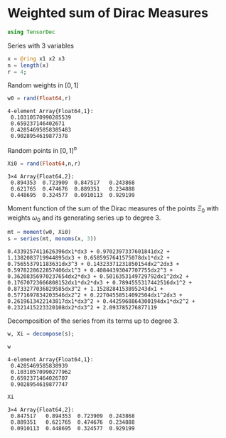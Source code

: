
# Weighted sum of Dirac Measures 


```julia
using TensorDec
```

Series with 3 variables


```julia
x = @ring x1 x2 x3
n = length(x)
r = 4;
```

Random weights in $[0,1]$


```julia
w0 = rand(Float64,r)
```




    4-element Array{Float64,1}:
     0.10310570990285539
     0.659237146402671  
     0.42854695858385483
     0.9028954619877378 



Random points in $[0,1]^n$


```julia
Xi0 = rand(Float64,n,r)
```




    3×4 Array{Float64,2}:
     0.894353  0.723909  0.847517   0.243868
     0.621765  0.474676  0.889351   0.234888
     0.448695  0.324577  0.0910113  0.929199



Moment function of the sum of the Dirac measures of the points $\Xi_0$ with weights $\omega_0$ and its generating series up to degree 3.


```julia
mt = moment(w0, Xi0)
s = series(mt, monoms(x, 3))
```




    0.4339257411626396dx1*dx3 + 0.9702397337601841dx2 + 1.1382083719944895dx3 + 0.6585957641575078dx1*dx2 + 0.756553791183631dx3^3 + 0.14323371231850154dx2^2dx3 + 0.5978228622857406dx1^3 + 0.40844393047707755dx2^3 + 0.36208356970237654dx2*dx3 + 0.5016353149729792dx1^2dx2 + 0.17670723666808152dx1*dx2*dx3 + 0.7894555317442516dx1^2 + 0.8733277036829585dx3^2 + 1.1528284153895243dx1 + 0.5771697834203546dx2^2 + 0.22704558514092504dx1^2dx3 + 0.2619613422143817dx1*dx3^2 + 0.4425968864300194dx1*dx2^2 + 0.2321415223320108dx2*dx3^2 + 2.093785276877119



Decomposition of the series from its terms up to degree 3.


```julia
w, Xi = decompose(s);
```


```julia
w
```




    4-element Array{Float64,1}:
     0.4285469585838939 
     0.10310570990277962
     0.6592371464026707 
     0.9028954619877747 




```julia
Xi
```




    3×4 Array{Float64,2}:
     0.847517   0.894353  0.723909  0.243868
     0.889351   0.621765  0.474676  0.234888
     0.0910113  0.448695  0.324577  0.929199


